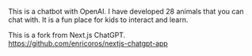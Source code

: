 This is a chatbot with OpenAI. I have developed 28 animals that you can chat with.  It is a fun place for kids to interact and learn.  


This is a fork from Next.js ChatGPT.  
https://github.com/enricoros/nextjs-chatgpt-app


